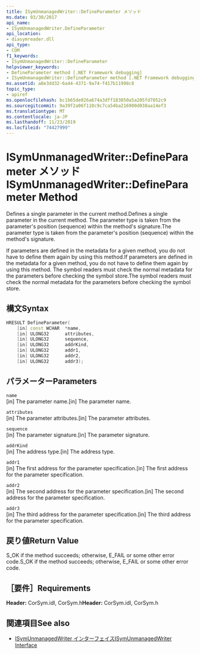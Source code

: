 ```yaml
---
title: ISymUnmanagedWriter::DefineParameter メソッド
ms.date: 03/30/2017
api_name:
- ISymUnmanagedWriter.DefineParameter
api_location:
- diasymreader.dll
api_type:
- COM
f1_keywords:
- ISymUnmanagedWriter::DefineParameter
helpviewer_keywords:
- DefineParameter method [.NET Framework debugging]
- ISymUnmanagedWriter::DefineParameter method [.NET Framework debugging]
ms.assetid: a8e3dd32-6a44-4371-9a74-f417b11998c8
topic_type:
- apiref
ms.openlocfilehash: bc1b65de026a674a3dff183050a5a205fd7052c9
ms.sourcegitcommit: 9a39f2a06f110c9c7ca54ba216900d038aa14ef3
ms.translationtype: MT
ms.contentlocale: ja-JP
ms.lasthandoff: 11/23/2019
ms.locfileid: "74427999"
---
```

# <a name="isymunmanagedwriterdefineparameter-method"></a><span data-ttu-id="cb8bf-102">ISymUnmanagedWriter::DefineParameter メソッド</span><span class="sxs-lookup"><span data-stu-id="cb8bf-102">ISymUnmanagedWriter::DefineParameter Method</span></span>
<span data-ttu-id="cb8bf-103">Defines a single parameter in the current method.</span><span class="sxs-lookup"><span data-stu-id="cb8bf-103">Defines a single parameter in the current method.</span></span> <span data-ttu-id="cb8bf-104">The parameter type is taken from the parameter's position (sequence) within the method's signature.</span><span class="sxs-lookup"><span data-stu-id="cb8bf-104">The parameter type is taken from the parameter's position (sequence) within the method's signature.</span></span>  
  
 <span data-ttu-id="cb8bf-105">If parameters are defined in the metadata for a given method, you do not have to define them again by using this method.</span><span class="sxs-lookup"><span data-stu-id="cb8bf-105">If parameters are defined in the metadata for a given method, you do not have to define them again by using this method.</span></span> <span data-ttu-id="cb8bf-106">The symbol readers must check the normal metadata for the parameters before checking the symbol store.</span><span class="sxs-lookup"><span data-stu-id="cb8bf-106">The symbol readers must check the normal metadata for the parameters before checking the symbol store.</span></span>  
  
## <a name="syntax"></a><span data-ttu-id="cb8bf-107">構文</span><span class="sxs-lookup"><span data-stu-id="cb8bf-107">Syntax</span></span>  
  
```cpp  
HRESULT DefineParameter(  
    [in] const WCHAR  *name,  
    [in] ULONG32      attributes,  
    [in] ULONG32      sequence,  
    [in] ULONG32      addrKind,  
    [in] ULONG32      addr1,  
    [in] ULONG32      addr2,  
    [in] ULONG32      addr3);  
```  
  
## <a name="parameters"></a><span data-ttu-id="cb8bf-108">パラメーター</span><span class="sxs-lookup"><span data-stu-id="cb8bf-108">Parameters</span></span>  
 `name`  
 <span data-ttu-id="cb8bf-109">[in] The parameter name.</span><span class="sxs-lookup"><span data-stu-id="cb8bf-109">[in] The parameter name.</span></span>  
  
 `attributes`  
 <span data-ttu-id="cb8bf-110">[in] The parameter attributes.</span><span class="sxs-lookup"><span data-stu-id="cb8bf-110">[in] The parameter attributes.</span></span>  
  
 `sequence`  
 <span data-ttu-id="cb8bf-111">[in] The parameter signature.</span><span class="sxs-lookup"><span data-stu-id="cb8bf-111">[in] The parameter signature.</span></span>  
  
 `addrKind`  
 <span data-ttu-id="cb8bf-112">[in] The address type.</span><span class="sxs-lookup"><span data-stu-id="cb8bf-112">[in] The address type.</span></span>  
  
 `addr1`  
 <span data-ttu-id="cb8bf-113">[in] The first address for the parameter specification.</span><span class="sxs-lookup"><span data-stu-id="cb8bf-113">[in] The first address for the parameter specification.</span></span>  
  
 `addr2`  
 <span data-ttu-id="cb8bf-114">[in] The second address for the parameter specification.</span><span class="sxs-lookup"><span data-stu-id="cb8bf-114">[in] The second address for the parameter specification.</span></span>  
  
 `addr3`  
 <span data-ttu-id="cb8bf-115">[in] The third address for the parameter specification.</span><span class="sxs-lookup"><span data-stu-id="cb8bf-115">[in] The third address for the parameter specification.</span></span>  
  
## <a name="return-value"></a><span data-ttu-id="cb8bf-116">戻り値</span><span class="sxs-lookup"><span data-stu-id="cb8bf-116">Return Value</span></span>  
 <span data-ttu-id="cb8bf-117">S_OK if the method succeeds; otherwise, E_FAIL or some other error code.</span><span class="sxs-lookup"><span data-stu-id="cb8bf-117">S_OK if the method succeeds; otherwise, E_FAIL or some other error code.</span></span>  
  
## <a name="requirements"></a><span data-ttu-id="cb8bf-118">［要件］</span><span class="sxs-lookup"><span data-stu-id="cb8bf-118">Requirements</span></span>  
 <span data-ttu-id="cb8bf-119">**Header:** CorSym.idl, CorSym.h</span><span class="sxs-lookup"><span data-stu-id="cb8bf-119">**Header:** CorSym.idl, CorSym.h</span></span>  
  
## <a name="see-also"></a><span data-ttu-id="cb8bf-120">関連項目</span><span class="sxs-lookup"><span data-stu-id="cb8bf-120">See also</span></span>

- [<span data-ttu-id="cb8bf-121">ISymUnmanagedWriter インターフェイス</span><span class="sxs-lookup"><span data-stu-id="cb8bf-121">ISymUnmanagedWriter Interface</span></span>](../../../../docs/framework/unmanaged-api/diagnostics/isymunmanagedwriter-interface.md)
